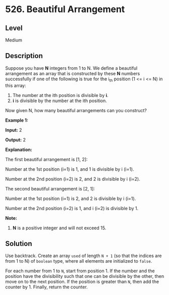 # 526. Beautiful Arrangement
## Level
Medium

## Description
Suppose you have **N** integers from 1 to N. We define a beautiful arrangement as an array that is constructed by these **N** numbers successfully if one of the following is true for the i<sub>th</sub> position (1 <= i <= N) in this array:

1. The number at the ith position is divisible by **i**.
2. **i** is divisible by the number at the ith position.

Now given N, how many beautiful arrangements can you construct?

**Example 1:**

**Input:** 2

**Output:** 2

**Explanation:**

The first beautiful arrangement is [1, 2]:

Number at the 1st position (i=1) is 1, and 1 is divisible by i (i=1).

Number at the 2nd position (i=2) is 2, and 2 is divisible by i (i=2).

The second beautiful arrangement is [2, 1]:

Number at the 1st position (i=1) is 2, and 2 is divisible by i (i=1).

Number at the 2nd position (i=2) is 1, and i (i=2) is divisible by 1.

**Note:**

1. **N** is a positive integer and will not exceed 15.

## Solution
Use backtrack. Create an array `used` of length `N + 1` (so that the indices are from 1 to N) of `boolean` type, where all elements are initialized to `false`.

For each number from 1 to `N`, start from position 1. If the number and the position have the divisibility such that one can be divisible by the other, then move on to the next position. If the position is greater than `N`, then add the counter by 1. Finally, return the counter.
